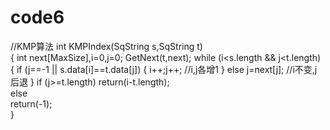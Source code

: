 # code6
//KMP算法
int KMPIndex(SqString s,SqString t)  
{
	int next[MaxSize],i=0,j=0;
	GetNext(t,next);
	while (i<s.length && j<t.length) 
	{
		if (j==-1 || s.data[i]==t.data[j]) 
		{
			i++;j++;  			//i,j各增1
		}
		else j=next[j]; 		//i不变,j后退
    }
    if (j>=t.length)
		return(i-t.length);  	
    else  
		return(-1);        
}

